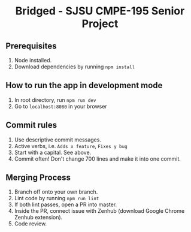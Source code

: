 <h1 align="center">Bridged - SJSU CMPE-195 Senior Project</h1>

## Prerequisites

1. Node installed.
2. Download dependencies by running `npm install`

## How to run the app in development mode

1. In root directory, run `npm run dev`
2. Go to `localhost:8080` in your browser

## Commit rules

1. Use descriptive commit messages.
2. Active verbs, i.e. `Adds x feature`, `Fixes y bug`
3. Start with a capital. See above.
4. Commit often! Don't change 700 lines and make it into one commit.

## Merging Process

1. Branch off onto your own branch.
2. Lint code by running `npm run lint`
3. If both lint passes, open a PR into master.
4. Inside the PR, connect issue with Zenhub (download Google Chrome Zenhub extension).
5. Code review.
